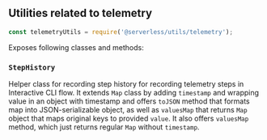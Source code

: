 ## Utilities related to telemetry

```javascript
const telemetryUtils = require('@serverless/utils/telemetry');
```

Exposes following classes and methods:

### `StepHistory`

Helper class for recording step history for recording telemetry steps in Interactive CLI flow. It extends `Map` class by adding `timestamp` and wrapping value in an object with timestamp and offers `toJSON` method that formats map into JSON-serializable object, as well as `valuesMap` that returns `Map` object that maps original keys to provided `value`. It also offers `valuesMap` method, which just returns regular `Map` without `timestamp`.
